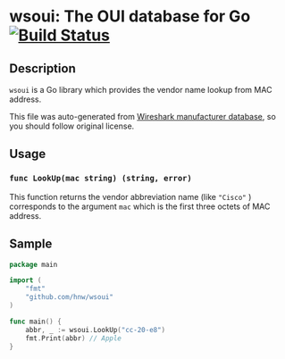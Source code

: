 wsoui: The OUI database for Go [![Build Status](https://travis-ci.org/hnw/wsoui.svg?branch=master)](https://travis-ci.org/hnw/wsoui)
=====================

## Description

`wsoui` is a Go library which provides the vendor name lookup from MAC address.

This file was auto-generated from [Wireshark manufacturer database](https://code.wireshark.org/review/gitweb?p=wireshark.git;a=blob_plain;f=manuf), so you should follow original license.

## Usage

### `func LookUp(mac string) (string, error)`

This function returns the vendor abbreviation name (like `"Cisco"` ) corresponds to the argument `mac` which is the first three octets of MAC address.


## Sample

``` go
package main

import (
	"fmt"
	"github.com/hnw/wsoui"
)

func main() {
	abbr, _ := wsoui.LookUp("cc-20-e8")
	fmt.Print(abbr) // Apple
}
```
